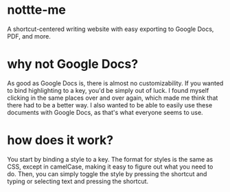 # nottte-me
A shortcut-centered writing website with easy exporting to Google Docs, PDF, and more.

# why not Google Docs?
As good as Google Docs is, there is almost no customizability. If you wanted to bind highlighting to a key, you'd be simply out of luck. I found myself clicking in the same
places over and over again, which made me think that there had to be a better way. I also wanted to be able to easily use these documents with Google Docs, as that's what
everyone seems to use.

# how does it work?
You start by binding a style to a key. The format for styles is the same as CSS, except in camelCase, making it easy to figure out what you need to do. Then, you can
simply toggle the style by pressing the shortcut and typing or selecting text and pressing the shortcut.
